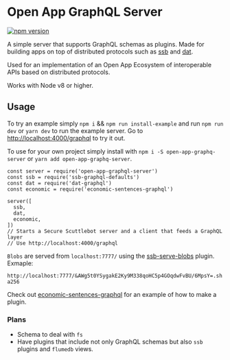 # Open App GraphQL Server

[![npm version](https://badge.fury.io/js/open-app-graphql-server.svg)](https://badge.fury.io/js/open-app-graphql-server)

A simple server that supports GraphQL schemas as plugins. Made for building apps on top of distributed protocols such as [ssb](https://github.com/ssbc/scuttlebot) and [dat](http://datproject.org).

Used for an implementation of an Open App Ecosystem of interoperable APIs based on distributed protocols.

Works with Node v8 or higher.

## Usage

To try an example simply `npm i` && `npm run install-example` and run `npm run dev` or `yarn dev` to run the example server. Go to [http://localhost:4000/graphql](http://localhost:4000/graphql) to try it out.

To use for your own project simply install with `npm i -S open-app-graphq-server` or `yarn add open-app-graphq-server`.

```
const server = require('open-app-graphql-server')
const ssb = require('ssb-graphql-defaults')
const dat = require('dat-graphql')
const economic = require('economic-sentences-graphql')

server([
  ssb,
  dat,
  economic,
])
// Starts a Secure Scuttlebot server and a client that feeds a GraphQL layer
// Use http://localhost:4000/graphql
```
`Blobs` are served from `localhost:7777/` using the [ssb-serve-blobs](https://github.com/ssbc/ssb-serve-blobs) plugin. Exmaple:

 `http://localhost:7777/&AWg5t0YSygakE2Ky9M338qoHC5p4GOqdwFvBU/6MpsY=.sha256`

Check out [economic-sentences-graphql](https://github.com/open-app/economic-sentences-graphql) for an example of how to make a plugin.

### Plans

- Schema to deal with `fs`
- Have plugins that include not only GraphQL schemas but also `ssb` plugins and `flumedb` views.